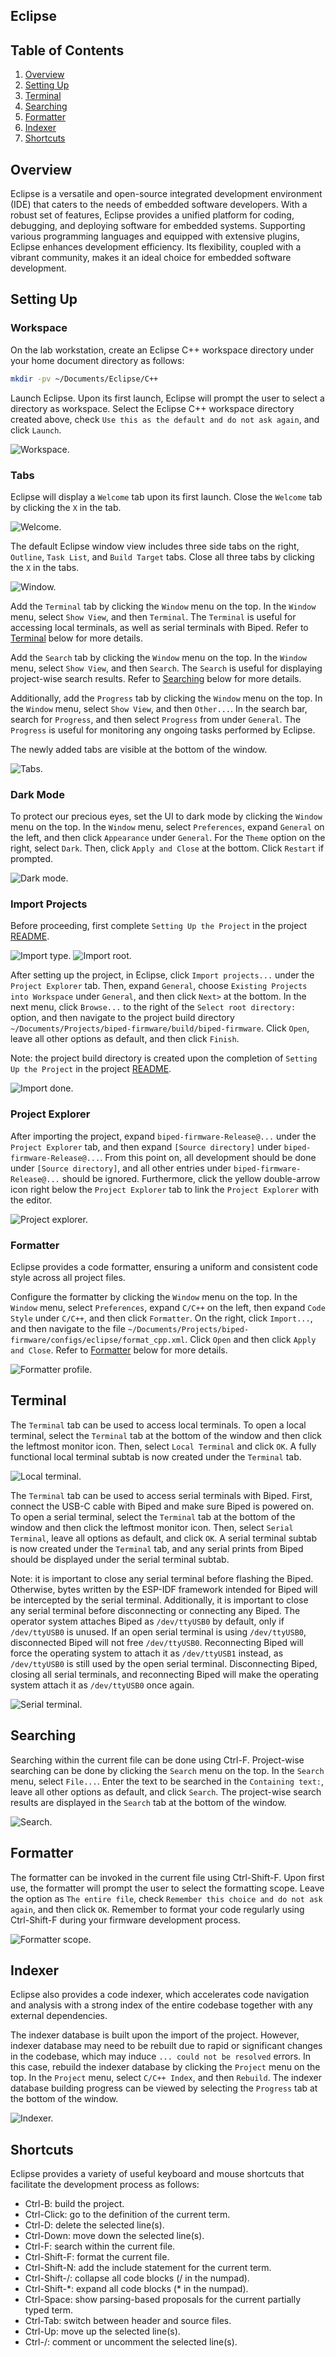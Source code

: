 ## Eclipse

## Table of Contents

1. [Overview](#overview)
2. [Setting Up](#setting-up)
3. [Terminal](#terminal)
4. [Searching](#searching)
5. [Formatter](#formatter)
6. [Indexer](#indexer)
7. [Shortcuts](#shortcuts)

## Overview

Eclipse is a versatile and open-source integrated development environment (IDE) that caters to the needs of embedded software developers. With a robust set of features, Eclipse provides a unified platform for coding, debugging, and deploying software for embedded systems. Supporting various programming languages and equipped with extensive plugins, Eclipse enhances development efficiency. Its flexibility, coupled with a vibrant community, makes it an ideal choice for embedded software development.

## Setting Up

### Workspace

On the lab workstation, create an Eclipse C++ workspace directory under your home document directory as follows:
```bash
mkdir -pv ~/Documents/Eclipse/C++
```

Launch Eclipse. Upon its first launch, Eclipse will prompt the user to select a directory as workspace. Select the Eclipse C++ workspace directory created above, check `Use this as the default and do not ask again`, and click `Launch`.

![Workspace.](../images/eclipse/workspace.png)

### Tabs

Eclipse will display a `Welcome` tab upon its first launch. Close the `Welcome` tab by clicking the `X` in the tab.

![Welcome.](../images/eclipse/welcome.png)

The default Eclipse window view includes three side tabs on the right, `Outline`, `Task List`, and `Build Target` tabs. Close all three tabs by clicking the `X` in the tabs.

![Window.](../images/eclipse/window.png)

Add the `Terminal` tab by clicking the `Window` menu on the top. In the `Window` menu, select `Show View`, and then `Terminal`. The `Terminal` is useful for accessing local terminals, as well as serial terminals with Biped. Refer to [Terminal](#terminal) below for more details.

Add the `Search` tab by clicking the `Window` menu on the top. In the `Window` menu, select `Show View`, and then `Search`. The `Search` is useful for displaying project-wise search results. Refer to [Searching](#searching) below for more details.

Additionally, add the `Progress` tab by clicking the `Window` menu on the top. In the `Window` menu, select `Show View`, and then `Other...`. In the search bar, search for `Progress`, and then select `Progress` from under `General`. The `Progress` is useful for monitoring any ongoing tasks performed by Eclipse.

The newly added tabs are visible at the bottom of the window.

![Tabs.](../images/eclipse/tabs.png)

### Dark Mode

To protect our precious eyes, set the UI to dark mode by clicking the `Window` menu on the top. In the `Window` menu, select `Preferences`, expand `General` on the left, and then click `Appearance` under `General`. For the `Theme` option on the right, select `Dark`. Then, click `Apply and Close` at the bottom. Click `Restart` if prompted.

![Dark mode.](../images/eclipse/dark-mode.png)

### Import Projects

Before proceeding, first complete `Setting Up the Project` in the project [README](../../../../../README.md#setting-up-the-project).

![Import type.](../images/eclipse/import-type.png)
![Import root.](../images/eclipse/import-root.png)

After setting up the project, in Eclipse, click `Import projects...` under the `Project Explorer` tab. Then, expand `General`, choose `Existing Projects into Workspace` under `General`, and then click `Next>` at the bottom. In the next menu, click `Browse...` to the right of the `Select root directory:` option, and then navigate to the project build directory `~/Documents/Projects/biped-firmware/build/biped-firmware`. Click `Open`, leave all other options as default, and then click `Finish`.

Note: the project build directory is created upon the completion of `Setting Up the Project` in the project [README](../../../../../README.md#setting-up-the-project).

![Import done.](../images/eclipse/import-done.png)

### Project Explorer

After importing the project, expand `biped-firmware-Release@...` under the `Project Explorer` tab, and then expand `[Source directory]` under `biped-firmware-Release@...`. From this point on, all development should be done under `[Source directory]`, and all other entries under `biped-firmware-Release@...` should be ignored. Furthermore, click the yellow double-arrow icon right below the `Project Explorer` tab to link the `Project Explorer` with the editor.

![Project explorer.](../images/eclipse/project-explorer.png)

### Formatter

Eclipse provides a code formatter, ensuring a uniform and consistent code style across all project files.

Configure the formatter by clicking the `Window` menu on the top. In the `Window` menu, select `Preferences`, expand `C/C++` on the left, then expand `Code Style` under `C/C++`, and then click `Formatter`. On the right, click `Import...`, and then navigate to the file `~/Documents/Projects/biped-firmware/configs/eclipse/format_cpp.xml`. Click `Open` and then click `Apply and Close`. Refer to [Formatter](#formatter) below for more details.

![Formatter profile.](../images/eclipse/formatter-profile.png)

## Terminal

The `Terminal` tab can be used to access local terminals. To open a local terminal, select the `Terminal` tab at the bottom of the window and then click the leftmost monitor icon. Then, select `Local Terminal` and click `OK`. A fully functional local terminal subtab is now created under the `Terminal` tab.

![Local terminal.](../images/eclipse/terminal-local.png)

The `Terminal` tab can be used to access serial terminals with Biped. First, connect the USB-C cable with Biped and make sure Biped is powered on. To open a serial terminal, select the `Terminal` tab at the bottom of the window and then click the leftmost monitor icon. Then, select `Serial Terminal`, leave all options as default, and click `OK`. A serial terminal subtab is now created under the `Terminal` tab, and any serial prints from Biped should be displayed under the serial terminal subtab.

Note: it is important to close any serial terminal before flashing the Biped. Otherwise, bytes written by the ESP-IDF framework intended for Biped will be intercepted by the serial terminal. Additionally, it is important to close any serial terminal before disconnecting or connecting any Biped. The operator system attaches Biped as `/dev/ttyUSB0` by default, only if `/dev/ttyUSB0` is unused. If an open serial terminal is using `/dev/ttyUSB0`, disconnected Biped will not free `/dev/ttyUSB0`. Reconnecting Biped will force the operating system to attach it as `/dev/ttyUSB1` instead, as `/dev/ttyUSB0` is still used by the open serial terminal. Disconnecting Biped, closing all serial terminals, and reconnecting Biped will make the operating system attach it as `/dev/ttyUSB0` once again.

![Serial terminal.](../images/eclipse/terminal-serial.png)

## Searching

Searching within the current file can be done using Ctrl-F. Project-wise searching can be done by clicking the `Search` menu on the top. In the `Search` menu, select `File...`. Enter the text to be searched in the `Containing text:`, leave all other options as default, and click `Search`. The project-wise search results are displayed in the `Search` tab at the bottom of the window.

![Search.](../images/eclipse/search.png)

## Formatter

The formatter can be invoked in the current file using Ctrl-Shift-F. Upon first use, the formatter will prompt the user to select the formatting scope. Leave the option as `The entire file`, check `Remember this choice and do not ask again`, and then click `OK`. Remember to format your code regularly using Ctrl-Shift-F during your firmware development process.

![Formatter scope.](../images/eclipse/formatter-scope.png)

## Indexer

Eclipse also provides a code indexer, which accelerates code navigation and analysis with a strong index of the entire codebase together with any external dependencies.

The indexer database is built upon the import of the project. However, indexer database may need to be rebuilt due to rapid or significant changes in the codebase, which may induce `... could not be resolved` errors. In this case, rebuild the indexer database by clicking the `Project` menu on the top. In the `Project` menu, select `C/C++ Index`, and then `Rebuild`. The indexer database building progress can be viewed by selecting the `Progress` tab at the bottom of the window.

![Indexer.](../images/eclipse/import-done.png)

## Shortcuts

Eclipse provides a variety of useful keyboard and mouse shortcuts that facilitate the development process as follows:
- Ctrl-B: build the project.
- Ctrl-Click: go to the definition of the current term.
- Ctrl-D: delete the selected line(s).
- Ctrl-Down: move down the selected line(s).
- Ctrl-F: search within the current file.
- Ctrl-Shift-F: format the current file.
- Ctrl-Shift-N: add the include statement for the current term.
- Ctrl-Shift-/: collapse all code blocks (/ in the numpad).
- Ctrl-Shift-*: expand all code blocks (\* in the numpad).
- Ctrl-Space: show parsing-based proposals for the current partially typed term.
- Ctrl-Tab: switch between header and source files.
- Ctrl-Up: move up the selected line(s).
- Ctrl-/: comment or uncomment the selected line(s).

